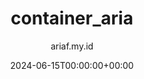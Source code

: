 ---
title: "container_aria"
date: 2024-06-15T00:00:00+00:00
author: ariaf.my.id
layout: link
url_to_redirect: "./container_aria"
tags: [link]
---